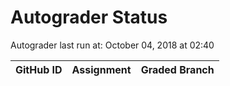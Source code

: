 # Autograder Status
Autograder last run at: October 04, 2018 at 02:40

| GitHub ID | Assignment | Graded Branch |
|-----------|------------|---------------|
